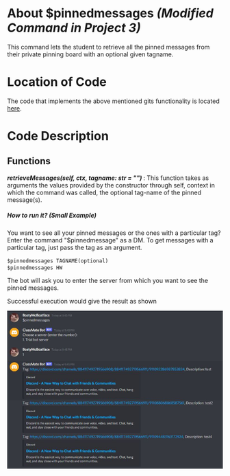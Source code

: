 # About $pinnedmessages _(Modified Command in Project 3)_

This command lets the student to retrieve all the pinned messages from their private pinning board with an optional given tagname.

# Location of Code

The code that implements the above mentioned gits functionality is located [here](https://github.com/lyonva/ClassMateBot/blob/main/cogs/pinning.py).

# Code Description

## Functions

<em> <b> retrieveMessages(self, ctx, tagname: str = "") </b> </em>: This function takes as arguments the values provided by the constructor through self, context in which the command was called, the optional tag-name of the pinned message(s).

##### How to run it? (Small Example)

You want to see all your pinned messages or the ones with a particular tag? Enter the command "$pinnedmessage" as a DM. To get messages with a particular tag, just pass the tag as an argument.

```
$pinnedmessages TAGNAME(optional)
$pinnedmessages HW
```

The bot will ask you to enter the server from which you want to see the pinned messages.

Successful execution would give the result as shown

![](https://github.com/lyonva/ClassMateBot/blob/main/data/media/pinnedmessages.JPG)
